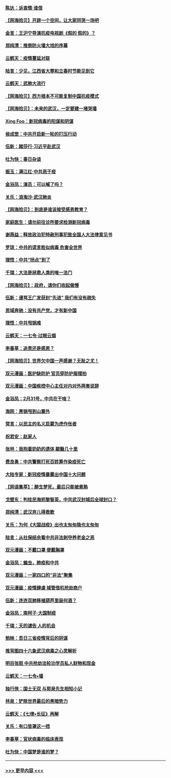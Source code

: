 #### [陈达：诉衷情·谁信](../pages/nsc993/n11942899.md?t=03160602) 
#### [【网海拾贝】开辟一个空间，让大家同哭一场吧](../pages/nsc993/n11942165.md?t=03160602) 
#### [金言：王沪宁导演抗疫电视剧《假的 假的》？](../pages/nsc993/n11941510.md?t=03160602) 
#### [郑纯清：推倒防火墙大戏的序幕](../pages/nsc993/n11940838.md?t=03160602) 
#### [云鹤天：疫情蔓延对联](../pages/nsc993/n11940579.md?t=03160602) 
#### [陆言：少见，江西省大寒和立春时节能见到它](../pages/nsc993/n11939983.md?t=03160602) 
#### [云鹤天：武肺大流行](../pages/nsc993/n11939902.md?t=03160602) 
#### [【网海拾贝】西方根本不可能复制中国抗疫模式](../pages/nsc993/n11939725.md?t=03160602) 
#### [【网海拾贝】：未来的武汉，一定要建一堵哭墙](../pages/nsc993/n11938684.md?t=03160602) 
#### [Xing Foo：新冠病毒的阳谋和阴谋](../pages/nsc993/n11936086.md?t=03160602) 
#### [侯成罡：中共开启新一轮的打压行动](../pages/nsc993/n11935730.md?t=03160602) 
#### [伍新：踏莎行‧习近平赴武汉](../pages/nsc993/n11935157.md?t=03160602) 
#### [吐为快：春日杂谈](../pages/nsc993/n11934776.md?t=03160602) 
#### [振玉：满江红‧中共恶于疫](../pages/nsc993/n11934647.md?t=03160602) 
#### [金浴凤：演员：可以喊了吗？](../pages/nsc993/n11934602.md?t=03160602) 
#### [关乐：浪淘沙·武汉肺炎](../pages/nsc993/n11931792.md?t=03160602) 
#### [【网海拾贝】：到底是谁该接受感恩教育？](../pages/nsc993/n11931552.md?t=03160602) 
#### [家庭医生：请勿前往诊所要求检测新冠病毒](../pages/nsc993/n11929190.md?t=03160602) 
#### [谢燕益：释放政治犯特赦刑事犯致全国人大法律意见书](../pages/nsc993/n11928978.md?t=03160602) 
#### [罗琼：中共的谎言胜似病毒 危害全世界](../pages/nsc993/n11922636.md?t=03160602) 
#### [理悟：中共“拐点”到了](../pages/nsc993/n11928496.md?t=03160602) 
#### [千瑞：大法是拯救人类的唯一法门](../pages/nsc993/n11927637.md?t=03160602) 
#### [【网海拾贝】：政府，请你们收起傲慢](../pages/nsc993/n11926932.md?t=03160602) 
#### [伍新：谩骂王广发获封“先进” 我们有没有疏失](../pages/nsc993/n11926101.md?t=03160602) 
#### [思域奔驰：没有共产党，才有新中国](../pages/nsc993/n11926058.md?t=03160602) 
#### [理悟：中共甩锅难](../pages/nsc993/n11925355.md?t=03160602) 
#### [云鹤天：一七令·过眼云烟](../pages/nsc993/n11925284.md?t=03160602) 
#### [李春草：追责还是感恩？](../pages/nsc993/n11925274.md?t=03160602) 
#### [【网海拾贝】世界欠中国一声感谢？无耻之尤！](../pages/nsc993/n11925239.md?t=03160602) 
#### [双元漫画：医护缺防护 官员穿防护服摆拍](../pages/nsc993/n11923899.md?t=03160602) 
#### [双元漫画：中国疾控中心主任对内对外两套说辞](../pages/nsc993/n11921994.md?t=03160602) 
#### [金浴凤：2月31号，中共在干啥？](../pages/nsc993/n11922706.md?t=03160602) 
#### [海网：黑锅甩到山寨外](../pages/nsc993/n11922688.md?t=03160602) 
#### [常言：以民主的名义启蒙为虎作伥者](../pages/nsc993/n11922217.md?t=03160602) 
#### [祝君安：赵家人](../pages/nsc993/n11922209.md?t=03160602) 
#### [张林：我抱着奶奶的遗体 颠簸几十里](../pages/nsc993/n11920945.md?t=03160602) 
#### [费良勇：中共警察打死百姓算作染疫死亡](../pages/nsc993/n11919264.md?t=03160602) 
#### [大陆专家：新冠疫情暴露出中国十大问题](../pages/nsc993/n11919187.md?t=03160602) 
#### [【网语集萃】：醉生梦死，最后只能被煮熟](../pages/nsc993/n11918994.md?t=03160602) 
#### [戈壁东：判桂民海抓黎智英，中共武汉封城后全球封口？](../pages/nsc993/n11917982.md?t=03160602) 
#### [郑纯清：武汉弃儿得救歌](../pages/nsc993/n11917881.md?t=03160602) 
#### [关乐：为何《大国战疫》出也太匆匆隐也太匆匆](../pages/nsc993/n11917792.md?t=03160602) 
#### [陆言：从社保结余看中共非法剥夺养老金之恶](../pages/nsc993/n11917084.md?t=03160602) 
#### [双元漫画：不戴口罩 便戴胸罩](../pages/nsc993/n11916447.md?t=03160602) 
#### [金浴凤：蝗虫，肺疫和中共](../pages/nsc993/n11916904.md?t=03160602) 
#### [双元漫画：一家四口的“非法”聚集](../pages/nsc993/n11916378.md?t=03160602) 
#### [双元漫画：疫情肆虐 城管借机抢劫商户](../pages/nsc993/n11916310.md?t=03160602) 
#### [伍新：连连双肺移植葫芦里装何酒？](../pages/nsc993/n11913667.md?t=03160602) 
#### [金浴凤：南柯子·大国制疫](../pages/nsc993/n11913657.md?t=03160602) 
#### [千瑞：天的谴告  人的机会](../pages/nsc993/n11913309.md?t=03160602) 
#### [勉映：吾日三省疫情背后的阴谋](../pages/nsc993/n11913079.md?t=03160602) 
#### [推背图四十六象武汉病毒之心灵解析](../pages/nsc993/n11911761.md?t=03160602) 
#### [明目张胆 中共抢劫法轮功学员私人财物和现金](../pages/nsc993/n11910262.md?t=03160602) 
#### [云鹤天：一七令▪墙](../pages/nsc993/n11910627.md?t=03160602) 
#### [独行侠：国士无双 与郭泉先生相知小记](../pages/nsc993/n11910613.md?t=03160602) 
#### [林泉：铲除世界最后的黑暗势力](../pages/nsc993/n11909320.md?t=03160602) 
#### [云鹤天：《七律▪长征》再解](../pages/nsc993/n11909327.md?t=03160602) 
#### [关乐：有口皆罩这一捂](../pages/nsc993/n11908393.md?t=03160602) 
#### [李春草：官状病毒的临床表现](../pages/nsc993/n11908339.md?t=03160602) 
#### [吐为快：中国梦是谁的梦？](../pages/nsc993/n11906564.md?t=03160602) 

----
#### [ >>> 更早内容 <<< ](../indexes/nsc993-earlier.md)
